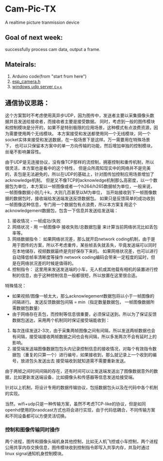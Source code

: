 # Cam-Pic-TX
A realtime picture tranmission device

## Goal of next week:
successfully process cam data, output a frame.

## Mateirals:
1. Arduino code(from "start from here")
2. [esp_camera.h](https://github.com/espressif/esp32-camera/blob/master/driver/include/esp_camera.h)
3. [windows udp server c++](https://www.binarytides.com/udp-socket-programming-in-winsock/)

## 通信协议思路：
这个方案暂时不考虑使用真异步UDP，因为图传中，发送者主要以采集摄像头数据并且发送给接收者，而接收者主要是接受数据。
同时，考虑到一般的图传模块和控制模块是分开的，如果不是特别极限的应用场景，这种模式有点浪费资源，因为需要使用两个无线模块。
本方案接受和发送都使用同一个无线模块，同一个socket实体来接受和发送数据，在一般场景下是这样。万一需要用在特殊场景下，
也可以只保留本方案中的单一方向传输的功能，然后增加单独的控制模块，丝毫不影响兼容性。

由于UDP是无连接协议，没有像TCP那样的流控制，拥塞控制和重传机制，所以很灵活，本方案也是看中的这个特性，
但是众所周知现实中的网络并不是完美的，丢包是无法避免的，所以在UDP的基础上，针对图传加控制应用场景增加了acknowledge机制。
但是又不像TCP的acknowledge机制那么高密度，以一个数据包为单位，本方案以一帧图像或者一个h264/h265数据帧为单位，一般来说，一帧图像数据小则几十k，大则几百甚至以M为单位，
当开始接收到下一帧图像数据的数据包时，接收端给发送端发送反馈数据包。
如果只是反馈简单的成功收到一帧图像这种信息，专门用一个数据包有点浪费，所以本方案复用这个acknowledgement数据包，包含一下信息并发送给发送端：
1. 接收情况 - 一帧成功/失败
2. 网络状况 - 用 一帧图像中 接收失败/总数据包量 来计算当前网络状况比如丢包率等。
3. 网络数据指令： 如果网络状况差，那么就开启network coding机制，由于是用于图传的方案，所以不考虑重传，某些帧丢失就丢失，毕竟发送端可以同时在本地储存，视频数据最终是完好保存下来的。
                如果网络状况差，也可以进行自动降低帧率清晰度等操作
				network coding编码会带来一定程度的延时，但是在网络状况差的时候是值得的。
4. 控制指令： 这里用来发送发送端的小车，无人机或其他载有相机的装置进行控制的信息，由于这种控制信息一般都很短，所以放置在这里很合适。

特殊情况：
- 如果视频/图像一帧太大，那么acknowlegement数据包将以小于一帧图像的间隔进行。 发送反馈数据包间隔 = min（指定数量数据包， 一帧图像数据所需数据包数量）
- 由于网络存在丢包，而控制等信息很重要，必须保证送到。所以为了保证反馈数据包送达，采用两个机制同时保证接受端能收到：
1. 每次连续发送2-3次，由于采集两帧图像之间有间隔，所以发送两帧数据也会有间隔，接受端接收两帧数据之间也会有间隔，所以多发两次不会有延时上的影响。
2. 接受端发送端图像数据包包头内记录控制信息的接收情况，对每个有效指令数据包（重复的只算一个）进行编号，如果接收到，那么就记录上一个收到的编号，放进包头发送出去
    接受端收到就知道需不需要重新发送。

由于两帧之间时间间隔的存在，还有时间可以让发送端发送出了图像数据意外的数据，比如更新发送端设备，比如摄像头和传感器等信息发送给接受端。

针对以上机制，将设计专用的数据传输协议，包括数据包头以及在代码中各个机制的实现。

当然，wifi+udp只是一种传输方案，虽然不考虑TCP-like的协议，但是如同openhd使用的braodcast方式也将会进行实现，由于代码低耦合，不同传输方案和不同设备都可以方便灵活切换。


### 控制和图像传输同时操作

两个进程，图传和摄像头端机身其他控制，比如无人机飞控或小车控制，两个进程公用共享内存交换信息，图传模块收到控制指令即写入共享内存，并及时通过linux signal通知机身控制模块。